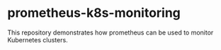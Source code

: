 # prometheus-k8s-monitoring
This repository demonstrates how prometheus can be used to monitor Kubernetes clusters.
